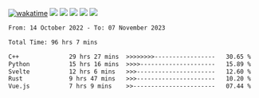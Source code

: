 [![wakatime](https://wakatime.com/badge/user/368879df-dc38-4b1a-86c4-8a2054a0e074.svg)](https://wakatime.com/@368879df-dc38-4b1a-86c4-8a2054a0e074)
<img src="https://img.shields.io/badge/Windows-0078D6?style=flat&logo=Windows&logoColor=white">
<img src="https://img.shields.io/badge/IntelliJ_IDEA-000000.svg?style=flat&logo=IntelliJ-IDEA&logoColor=white">
<img src="https://img.shields.io/badge/CLion-000000.svg?style=flat&logo=CLion&logoColor=white">
<img src="https://img.shields.io/badge/Visual_Studio_Code-007ACC?style=flat&logo=Visual-Studio-Code&logoColor=white">
<img src="https://img.shields.io/badge/Discord-5865F2?label=kano%233578&style=flat&logo=discord&logoColor=white">
<br>


<!--START_SECTION:waka-->

```txt
From: 14 October 2022 - To: 07 November 2023

Total Time: 96 hrs 7 mins

C++              29 hrs 27 mins  >>>>>>>>-----------------   30.65 %
Python           15 hrs 16 mins  >>>>---------------------   15.89 %
Svelte           12 hrs 6 mins   >>>----------------------   12.60 %
Rust             9 hrs 47 mins   >>>----------------------   10.20 %
Vue.js           7 hrs 9 mins    >>-----------------------   07.44 %
```

<!--END_SECTION:waka-->
